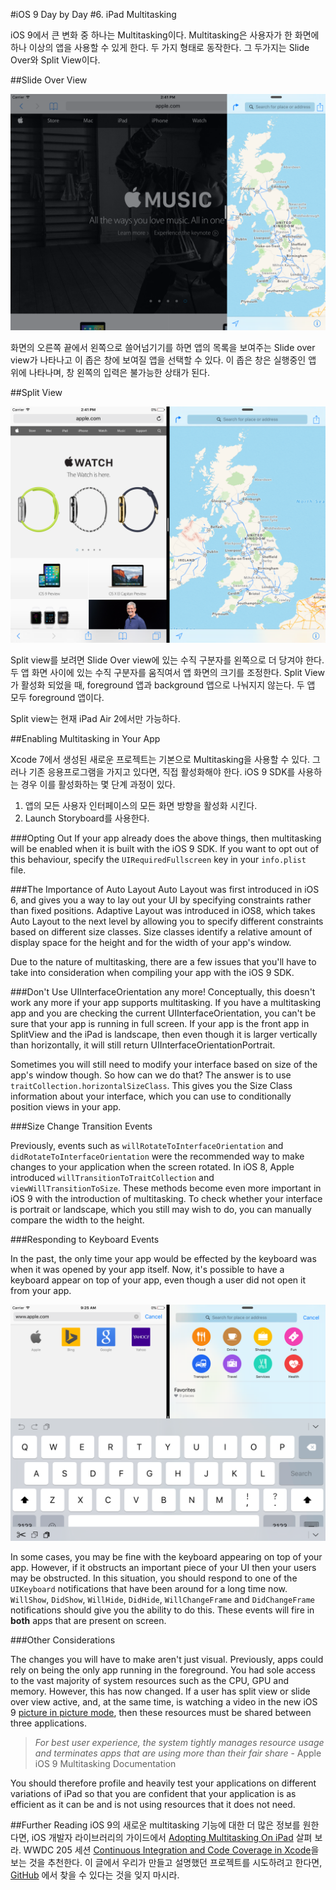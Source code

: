 #iOS 9 Day by Day
#6. iPad Multitasking

iOS 9에서 큰 변화 중 하나는 Multitasking이다. Multitasking은 사용자가 한 화면에 하나 이상의 앱을 사용할 수 있게 한다. 두 가지 형태로 동작한다. 그 두가지는 Slide Over와 Split View이다.

##Slide Over View

![The new iOS Slide Over View](images/slideOver.png)

화면의 오른쪽 끝에서 왼쪽으로 쓸어넘기기를 하면 앱의 목록을 보여주는 Slide over view가 나타나고 이 좁은 창에 보여질 앱을 선택할 수 있다. 이 좁은 창은 실행중인 앱 위에 나타나며, 창 왼쪽의 입력은 불가능한 상태가 된다.

##Split View

![The new iOS Split View](images/split.png)

Split view를 보려면 Slide Over view에 있는 수직 구분자를 왼쪽으로 더 당겨야 한다. 두 앱 화면 사이에 있는 수직 구분자를 움직여서 앱 화면의 크기를 조정한다. Split View가 활성화 되었을 때, foreground 앱과 background 앱으로 나눠지지 않는다. 두 앱 모두 foreground 앱이다.

Split view는 현재 iPad Air 2에서만 가능하다.

##Enabling Multitasking in Your App

Xcode 7에서 생성된 새로운 프로젝트는 기본으로 Multitasking을 사용할 수 있다. 그러나 기존 응용프로그램을 가지고 있다면, 직접 활성화해야 한다. iOS 9 SDK를 사용하는 경우 이를 활성화하는 몇 단계 과정이 있다.

1. 앱의 모든 사용자 인터페이스의 모든 화면 방향을 활성화 시킨다.
2. Launch Storyboard를 사용한다.

###Opting Out
If your app already does the above things, then multitasking will be enabled when it is built with the iOS 9 SDK. If you want to opt out of this behaviour, specify the `UIRequiredFullscreen` key in your `info.plist ` file. 

###The Importance of Auto Layout
Auto Layout was first introduced in iOS 6, and gives you a way to lay out your UI by specifying constraints rather than fixed positions. Adaptive Layout was introduced in iOS8, which takes Auto Layout to the next level by allowing you to specify different constraints based on different size classes. Size classes identify a relative amount of display space for the height and for the width of your app's window.

Due to the nature of multitasking, there are a few issues that you'll have to take into consideration when compiling your app with the iOS 9 SDK.

###Don't Use UIInterfaceOrientation any more!
Conceptually, this doesn't work any more if your app supports multitasking. If you have a multitasking app and you are checking the current UIInterfaceOrientation, you can't be sure that your app is running in full screen. If your app is the front app in SplitView and the iPad is landscape, then even though it is larger vertically than horizontally, it will still return UIInterfaceOrientationPortrait.

Sometimes you will still need to modify your interface based on size of the app's window though. So how can we do that? The answer is to use `traitCollection.horizontalSizeClass`. This gives you the Size Class information about your interface, which you can use to conditionally position views in your app.

###Size Change Transition Events

Previously, events such as `willRotateToInterfaceOrientation` and `didRotateToInterfaceOrientation` were the recommended way to make changes to your application when the screen rotated. In iOS 8, Apple introduced `willTransitionToTraitCollection` and `viewWillTransitionToSize`. These methods become even more important in iOS 9 with the introduction of multitasking. To check whether your interface is portrait or landscape, which you still may wish to do, you can manually compare the width to the height.

###Responding to Keyboard Events

In the past, the only time your app would be effected by the keyboard was when it was opened by your app itself. Now, it's possible to have a keyboard appear on top of your app, even though a user did not open it from your app.

![The keyboard covering two apps in iOS 9](images/keyboard.png)

In some cases, you may be fine with the keyboard appearing on top of your app. However, if it obstructs an important piece of your UI then your users may be obstructed. In this situation, you should respond to one of the `UIKeyboard` notifications that have been around for a long time now. `WillShow`, `DidShow`, `WillHide`, `DidHide`, `WillChangeFrame` and `DidChangeFrame` notifications should give you the ability to do this. These events will fire in **both** apps that are present on screen.

###Other Considerations

The changes you will have to make aren't just visual. Previously, apps could rely on being the only app running in the foreground. You had sole access to the vast majority of system resources such as the CPU, GPU and memory. However, this has now changed. If a user has split view or slide over view active, and, at the same time, is watching a video in the new iOS 9 [picture in picture mode](https://developer.apple.com/library/prerelease/ios/documentation/WindowsViews/Conceptual/AdoptingMultitaskingOniPad/QuickStartForPictureInPicture.html), then these resources must be shared between three applications.

> *For best user experience, the system tightly manages resource usage and terminates apps that are using more than their fair share* - Apple iOS 9 Multitasking Documentation

You should therefore profile and heavily test your applications on different variations of iPad so that you are confident that your application is as efficient as it can be and is not using resources that it does not need.

##Further Reading
iOS 9의 새로운 multitasking 기능에 대한 더 많은 정보를 원한다면, iOS 개발자 라이브러리의 가이드에서 [Adopting Multitasking On iPad](https://developer.apple.com/library/prerelease/ios/documentation/WindowsViews/Conceptual/AdoptingMultitaskingOniPad/index.html) 살펴 보라. WWDC 205 세션 [Continuous Integration and Code Coverage in Xcode](https://developer.apple.com/videos/wwdc/2015/?id=410)을 보는 것을 추천한다. 이 글에서 우리가 만들고 설명했던 프로젝트를 시도하려고 한다면, [GitHub](https://github.com/shinobicontrols/iOS9-day-by-day/tree/master/05-CodeCoverage) 에서  찾을 수 있다는 것을 잊지 마시라.
